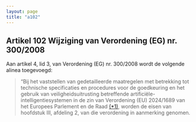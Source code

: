 ```yaml
---
layout: page
title: "a102"
---
```


## Artikel 102 Wijziging van Verordening (EG) nr. 300/2008

Aan artikel 4, lid 3, van Verordening (EG) nr. 300/2008 wordt de volgende alinea toegevoegd:
> “Bij het vaststellen van gedetailleerde maatregelen met betrekking tot technische specificaties en procedures voor de goedkeuring en het gebruik van veiligheidsuitrusting betreffende artificiële-intelligentiesystemen in de zin van Verordening (EU) 2024/1689 van het Europees Parlement en de Raad [(\*1)](#ntr*1-L_202401689NL.000101-E0058), worden de eisen van hoofdstuk III, afdeling 2, van die verordening in aanmerking genomen.